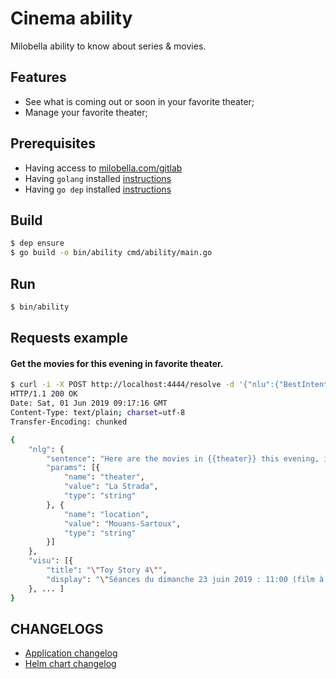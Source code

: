 # Cinema ability
Milobella ability to know about series & movies.

## Features
- See what is coming out or soon in your favorite theater;
- Manage your favorite theater;

## Prerequisites

- Having access to [milobella.com/gitlab](https://milobella.com/gitlab/milobella)
- Having ``golang`` installed [instructions](https://golang.org/doc/install)
- Having ``go dep`` installed [instructions](https://golang.github.io/dep/docs/installation.html)

## Build

```bash
$ dep ensure
$ go build -o bin/ability cmd/ability/main.go
```

## Run

```bash
$ bin/ability
```

## Requests example

#### Get the movies for this evening in favorite theater.

```bash
$ curl -i -X POST http://localhost:4444/resolve -d '{"nlu":{"BestIntent": "LAST_SHOWTIME"}}'
HTTP/1.1 200 OK
Date: Sat, 01 Jun 2019 09:17:16 GMT
Content-Type: text/plain; charset=utf-8
Transfer-Encoding: chunked

{
	"nlg": {
		"sentence": "Here are the movies in {{theater}} this evening, in the {{location}}'s theater",
		"params": [{
			"name": "theater",
			"value": "La Strada",
			"type": "string"
		}, {
			"name": "location",
			"value": "Mouans-Sartoux",
			"type": "string"
		}]
	},
	"visu": [{
		"title": "\"Toy Story 4\"",
		"display": "\"Séances du dimanche 23 juin 2019 : 11:00 (film à 11:10)\""
	}, ... ]
}
```

## CHANGELOGS
- [Application changelog](./CHANGELOG.md)
- [Helm chart changelog](./helm/ability-cinema/CHANGELOG.md)